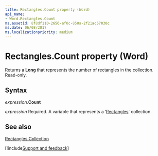 ```yaml
---
title: Rectangles.Count property (Word)
api_name:
- Word.Rectangles.Count
ms.assetid: 8f8df110-2656-af0c-850a-2f21ac57030c
ms.date: 06/08/2017
ms.localizationpriority: medium
---
```



# Rectangles.Count property (Word)

Returns a **Long** that represents the number of rectangles in the collection. Read-only.


## Syntax

_expression_.**Count**

_expression_ Required. A variable that represents a '[Rectangles](Word.Rectangles.md)' collection.


## See also


[Rectangles Collection](Word.Rectangles.md)

[!include[Support and feedback](~/includes/feedback-boilerplate.md)]